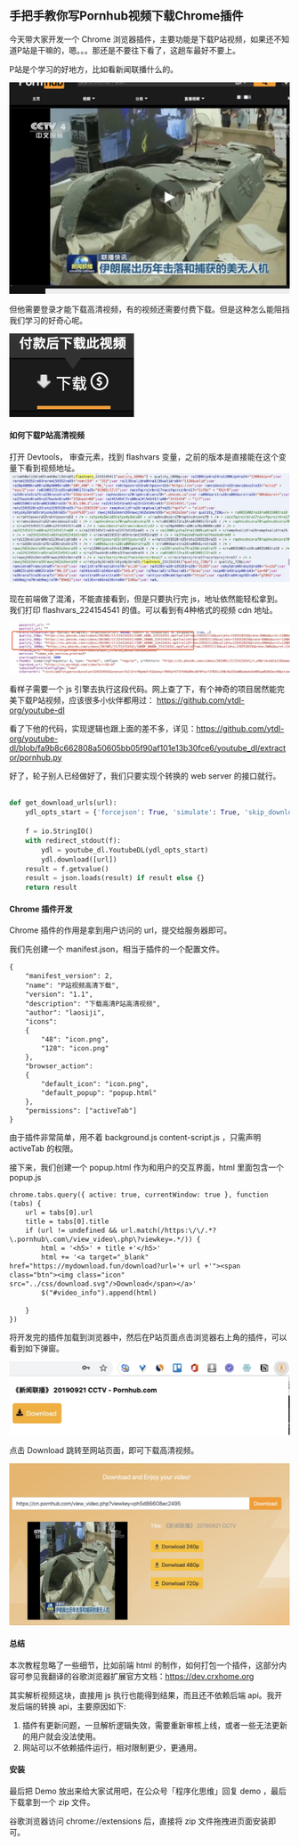 ## 手把手教你写Pornhub视频下载Chrome插件

今天带大家开发一个 Chrome 浏览器插件，主要功能是下载P站视频，如果还不知道P站是干嘛的，嗯。。。那还是不要往下看了，这趟车最好不要上。

P站是个学习的好地方，比如看新闻联播什么的。
 
![](./media/15935244298194.jpg)

但他需要登录才能下载高清视频，有的视频还需要付费下载。但是这种怎么能阻挡我们学习的好奇心呢。

![](./media/pay.png)

#### 如何下载P站高清视频
打开 Devtools， 审查元素，找到 flashvars 变量，之前的版本是直接能在这个变量下看到视频地址。
![](./media/15935262732491.jpg)


现在前端做了混淆，不能直接看到，但是只要执行完 js，地址依然能轻松拿到。我们打印 flashvars_224154541 的值。可以看到有4种格式的视频 cdn 地址。

![](./media/15935266250063.jpg)

看样子需要一个 js 引擎去执行这段代码。网上查了下，有个神奇的项目居然能完美下载P站视频，应该很多小伙伴都用过： https://github.com/ytdl-org/youtube-dl

看了下他的代码，实现逻辑也跟上面的差不多，详见：https://github.com/ytdl-org/youtube-dl/blob/fa9b8c662808a50605bb05f90af101e13b30fce6/youtube_dl/extractor/pornhub.py

好了，轮子别人已经做好了，我们只要实现个转换的 web server 的接口就行。

``` python

def get_download_urls(url):
    ydl_opts_start = {'forcejson': True, 'simulate': True, 'skip_download': True, 'quiet': True}

    f = io.StringIO()
    with redirect_stdout(f):
        ydl = youtube_dl.YoutubeDL(ydl_opts_start)
        ydl.download([url])
    result = f.getvalue()
    result = json.loads(result) if result else {}
    return result
```


#### Chrome 插件开发

Chrome 插件的作用是拿到用户访问的 url，提交给服务器即可。

我们先创建一个 manifest.json，相当于插件的一个配置文件。

```
{
	"manifest_version": 2,
	"name": "P站视频高清下载",
	"version": "1.1",
	"description": "下载高清P站高清视频",
	"author": "laosiji",
	"icons":
	{
		"48": "icon.png",
		"128": "icon.png"
	},
	"browser_action": 
	{
		"default_icon": "icon.png",
		"default_popup": "popup.html"
	},
	"permissions": ["activeTab"]
}
```

由于插件非常简单，用不着 background.js content-script.js ，只需声明 activeTab 的权限。

接下来，我们创建一个 popup.html 作为和用户的交互界面，html 里面包含一个 popup.js 

```
chrome.tabs.query({ active: true, currentWindow: true }, function (tabs) {
	url = tabs[0].url
	title = tabs[0].title
	if (url != undefined && url.match(/https:\/\/.*?\.pornhub\.com\/view_video\.php\?viewkey=.*/)) {
		html = '<h5>' + title +'</h5>'
		html += '<a target="_blank" href="https://mydownload.fun/download?url='+ url +'"><span class="btn"><img class="icon" src="../css/download.svg"/>Download</span></a>'	
		$("#video_info").append(html)

	}
})
```

将开发完的插件加载到浏览器中，然后在P站页面点击浏览器右上角的插件，可以看到如下弹窗。

![](./media/15935279473991.jpg)

点击 Download 跳转至网站页面，即可下载高清视频。

![](./media/15935281807529.jpg)


#### 总结

本次教程忽略了一些细节，比如前端 html 的制作，如何打包一个插件，这部分内容可参见我翻译的谷歌浏览器扩展官方文档：https://dev.crxhome.org

其实解析视频这块，直接用 js 执行也能得到结果，而且还不依赖后端 api。我开发后端的转换 api，主要原因如下:

1. 插件有更新问题，一旦解析逻辑失效，需要重新审核上线，或者一些无法更新的用户就会没法使用。
2. 网站可以不依赖插件运行，相对限制更少，更通用。


#### 安装

最后把 Demo 放出来给大家试用吧，在公众号「程序化思维」回复 demo ，最后下载拿到一个 zip 文件。

谷歌浏览器访问 chrome://extensions 后，直接将 zip 文件拖拽进页面安装即可。









